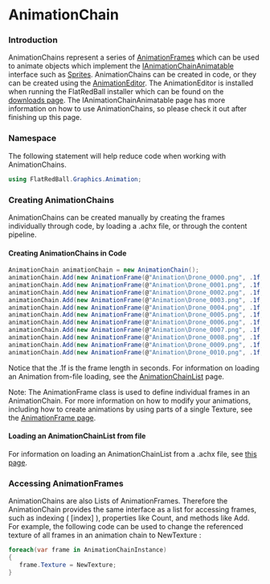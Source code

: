 # AnimationChain

### Introduction

AnimationChains represent a series of [AnimationFrames](../flatredball-graphics-animationframe/) which can be used to animate objects which implement the [IAnimationChainAnimatable](../flatredball-graphics-ianimationchainanimatable/) interface such as [Sprites](../../../sprite/). AnimationChains can be created in code, or they can be created using the [AnimationEditor](../../../../../glue-gluevault-component-pages-animationeditor-plugin/). The AnimationEditor is installed when running the FlatRedBall installer which can be found on the [downloads page](../../../../../). The IAnimationChainAnimatable page has more information on how to use AnimationChains, so please check it out after finishing up this page.

### Namespace

The following statement will help reduce code when working with AnimationChains.

```csharp
using FlatRedBall.Graphics.Animation;
```

### Creating AnimationChains

AnimationChains can be created manually by creating the frames individually through code, by loading a .achx file, or through the content pipeline.

#### Creating AnimationChains in Code

```csharp
AnimationChain animationChain = new AnimationChain();
animationChain.Add(new AnimationFrame(@"Animation\Drone_0000.png", .1f, "Global"));
animationChain.Add(new AnimationFrame(@"Animation\Drone_0001.png", .1f, "Global"));
animationChain.Add(new AnimationFrame(@"Animation\Drone_0002.png", .1f, "Global"));
animationChain.Add(new AnimationFrame(@"Animation\Drone_0003.png", .1f, "Global"));
animationChain.Add(new AnimationFrame(@"Animation\Drone_0004.png", .1f, "Global"));
animationChain.Add(new AnimationFrame(@"Animation\Drone_0005.png", .1f, "Global"));
animationChain.Add(new AnimationFrame(@"Animation\Drone_0006.png", .1f, "Global"));
animationChain.Add(new AnimationFrame(@"Animation\Drone_0007.png", .1f, "Global"));
animationChain.Add(new AnimationFrame(@"Animation\Drone_0008.png", .1f, "Global"));
animationChain.Add(new AnimationFrame(@"Animation\Drone_0009.png", .1f, "Global"));
animationChain.Add(new AnimationFrame(@"Animation\Drone_0010.png", .1f, "Global"));
```

Notice that the .1f is the frame length in seconds. For information on loading an Animation from-file loading, see the [AnimationChainList](../flatredball-graphics-animationchainlist.md) page.

Note: The AnimationFrame class is used to define individual frames in an AnimationChain. For more information on how to modify your animations, including how to create animations by using parts of a single Texture, see the [AnimationFrame page](../flatredball-graphics-animationframe/).

#### Loading an AnimationChainList from file

For information on loading an AnimationChainList from a .achx file, see [this page](../../../../../frb/docs/index.php#Loading_from_file).

### Accessing AnimationFrames

AnimationChains are also Lists of AnimationFrames. Therefore the AnimationChain provides the same interface as a list for accessing frames, such as indexing ( \[index] ), properties like Count, and methods like Add. For example, the following code can be used to change the referenced texture of all frames in an animation chain to NewTexture :

```csharp
foreach(var frame in AnimationChainInstance)
{
   frame.Texture = NewTexture;
}
```
